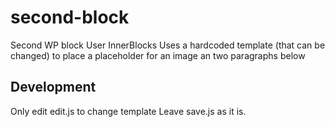 # second-block
 Second WP block 
 User InnerBlocks 
 Uses a hardcoded template (that can be changed) to place a placeholder for an image an two paragraphs below

## Development
 Only edit edit.js to change template
 Leave save.js as it is. 
